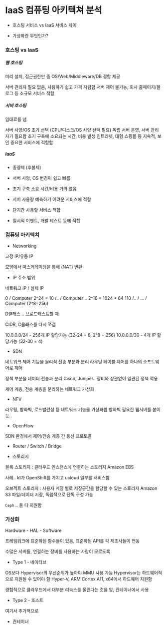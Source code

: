 # IaaS 컴퓨팅 아키텍쳐 분석

* 호스팅 서비스 vs IaaS 서비스 차이

* 가상화란 무엇인가?

### 호스팅 vs IaaS

##### 웹 호스팅

미리 설치, 접근권한만 줌
OS/Web/Middleware/DB 결합 제공

서버 관리자 필요 없음, 사용하기 쉽고 가격 저렴함
서버 제어 불가능, 회사 홈페이지/블로그 등 소규모 서비스 적합

##### 서버 호스팅

임대료를 냄

서버 사양/OS 초기 선택 (CPU/디스크/OS 사양 선택 필요)
독립 서버 운영, 서버 관리자가 필요함
초기 구축에 소요되는 시간, 비용 발생
인트라넷, 대형 쇼핑몰 등 지속적, 보안 중요한 서비스에 적합함

##### IaaS

* 종량제 (후불제)

* 서버 사양, OS 변경이 쉽고 빠름

* 초기 구축 소요 시간/비용 거의 없음

* 서버 사용량 예측하기 어려운 서비스에 적합

* 단기간 사용할 서비스 적합

* 일시적 이벤트, 개발 테스트 등에 적합

### 컴퓨팅 아키텍쳐

* Networking

고정 IP/유동 IP

모뎀에서 마스커레이딩을 통해 (NAT) 변환

* IP 주소 범위

네트워크 IP / 실제 IP

0   / Computer 2^24 = 
10  /.. / Computer .. 2^16 = 1024 * 64
110 /.. / ... / Computer (2^8=256)

D클래스 .. 브로드캐스트할 때

CIDR, C클래스를 다시 쪼갬

10.0.0.0/24 - 256개 IP 할당가능 (32-24 = 8, 2^8 = 256)
10.0.0.0/30 - 4개 IP 할당가능 (32-30 = 4)

* SDN

네트워크 제어 기능을 물리적 전송 부분과 분리
라우팅 테이블 제어를 하나의 소프트웨어로 제어

정책 부분을 데이터 전송과 분리
Cisco, Juniper.. 장비와 상관없이 일관된 정책 적용

제어 계층, 전송 계층을 분리하는 네트워크 가상화

* NFV

라우팅, 방화벽, 로드밸런싱 등 네트워크 기능을 가상화함
방화벽 필요한 웹서버를 붙이듯..

* OpenFlow

SDN 환경에서 제어/전송 계층 간 통신 프로토콜

* Router / Switch / Bridge

* 스토리지

블록 스토리지 : 클라우드 인스턴스에 연결하는 스토리지
Amazon EBS

사례.. kt가 OpenShift를 가지고 ucloud 일부를 서비스함

오브젝트 스토리지 : 사용자 계정 별로 저장공간을 할당할 수 있는 스토리지
Amazon S3
파일/데이터 저장, 독립적으로 단독 구성 가능

`Ceph` .. 둘 다 지원함

### 가상화

Hardware - HAL - Software

프레임워크에 표준화된 함수들이 있음, 표준화된 API를 각 제조사들이 연동

수많은 서버들, 연결하는 장비를 사용하는 사람이 모르도록

* Type 1 - 네이티브

OS보다 Hypervisor의 우선순위가 높아야 MMU 사용 가능
Hypervisor는 하드웨어적으로 지원될 수 있어야 함
Hyper-V, ARM Cortex A11, x64에서 하드웨어 지원함

경험적으로 클라우드에서 대부분 리눅스를 올린다는 것을 암, 컨테이너에서 사용

* Type 2 - 호스트

여기서 추가적으로

* 컨테이너
